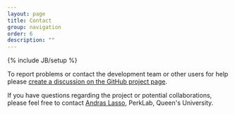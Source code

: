 ```yaml
---
layout: page
title: Contact
group: navigation
order: 6
description: ""
---
```

{% include JB/setup %}

To report problems or contact the development team or other users for help please [create a discussion on the GitHub project page](https://github.com/PlusToolkit/PlusLib/discussions).

If you have questions regarding the project or potential collaborations, please feel free to contact [Andras Lasso](http://perk.cs.queensu.ca/users/lasso), PerkLab, Queen's University.
